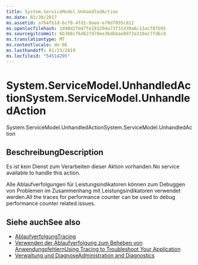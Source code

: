 ```yaml
---
title: System.ServiceModel.UnhandledAction
ms.date: 03/30/2017
ms.assetid: a704fb1d-6cf8-4fd1-9aee-e70d7055c812
ms.openlocfilehash: 1d40d2fd47fe283204a73f31439a6c13acf07b95
ms.sourcegitcommit: 6b308cf6d627d78ee36dbbae8972a310ac7fd6c8
ms.translationtype: MT
ms.contentlocale: de-DE
ms.lasthandoff: 01/23/2019
ms.locfileid: "54514295"
---
```

# <a name="systemservicemodelunhandledaction"></a><span data-ttu-id="e49b9-102">System.ServiceModel.UnhandledAction</span><span class="sxs-lookup"><span data-stu-id="e49b9-102">System.ServiceModel.UnhandledAction</span></span>
<span data-ttu-id="e49b9-103">System.ServiceModel.UnhandledAction</span><span class="sxs-lookup"><span data-stu-id="e49b9-103">System.ServiceModel.UnhandledAction</span></span>  
  
## <a name="description"></a><span data-ttu-id="e49b9-104">Beschreibung</span><span class="sxs-lookup"><span data-stu-id="e49b9-104">Description</span></span>  
 <span data-ttu-id="e49b9-105">Es ist kein Dienst zum Verarbeiten dieser Aktion vorhanden.</span><span class="sxs-lookup"><span data-stu-id="e49b9-105">No service available to handle this action.</span></span>  
  
 <span data-ttu-id="e49b9-106">Alle Ablaufverfolgungen für Leistungsindikatoren können zum Debuggen von Problemen im Zusammenhang mit Leistungsindikatoren verwendet werden.</span><span class="sxs-lookup"><span data-stu-id="e49b9-106">All the traces for performance counter can be used to debug performance counter related issues.</span></span>  
  
## <a name="see-also"></a><span data-ttu-id="e49b9-107">Siehe auch</span><span class="sxs-lookup"><span data-stu-id="e49b9-107">See also</span></span>
- [<span data-ttu-id="e49b9-108">Ablaufverfolgung</span><span class="sxs-lookup"><span data-stu-id="e49b9-108">Tracing</span></span>](../../../../../docs/framework/wcf/diagnostics/tracing/index.md)
- [<span data-ttu-id="e49b9-109">Verwenden der Ablaufverfolgung zum Beheben von Anwendungsfehlern</span><span class="sxs-lookup"><span data-stu-id="e49b9-109">Using Tracing to Troubleshoot Your Application</span></span>](../../../../../docs/framework/wcf/diagnostics/tracing/using-tracing-to-troubleshoot-your-application.md)
- [<span data-ttu-id="e49b9-110">Verwaltung und Diagnose</span><span class="sxs-lookup"><span data-stu-id="e49b9-110">Administration and Diagnostics</span></span>](../../../../../docs/framework/wcf/diagnostics/index.md)
